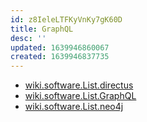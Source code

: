 ```yaml
---
id: z8IeleLTFKyVnKy7gK60D
title: GraphQL
desc: ''
updated: 1639946860067
created: 1639946837735
---
```


* [wiki.software.List.directus](../../List/directus.md)
* [wiki.software.List.GraphQL](.md)
* [wiki.software.List.neo4j](../../../../MyDendronExistence/Possessions/Keys/neo4j%20keys.md)